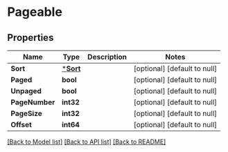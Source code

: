 # Pageable

## Properties
Name | Type | Description | Notes
------------ | ------------- | ------------- | -------------
**Sort** | [***Sort**](Sort.md) |  | [optional] [default to null]
**Paged** | **bool** |  | [optional] [default to null]
**Unpaged** | **bool** |  | [optional] [default to null]
**PageNumber** | **int32** |  | [optional] [default to null]
**PageSize** | **int32** |  | [optional] [default to null]
**Offset** | **int64** |  | [optional] [default to null]

[[Back to Model list]](../README.md#documentation-for-models) [[Back to API list]](../README.md#documentation-for-api-endpoints) [[Back to README]](../README.md)

